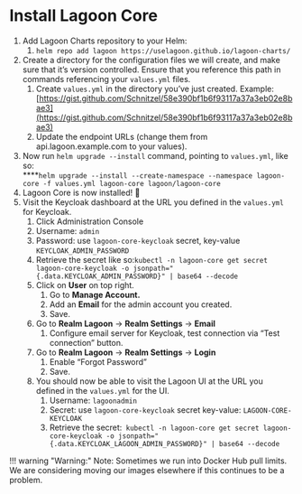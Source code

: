 # Install Lagoon Core

1. Add Lagoon Charts repository to your Helm:
   1. `helm repo add lagoon https://uselagoon.github.io/lagoon-charts/`
2. Create a directory for the configuration files we will create, and make sure that it’s version controlled. Ensure that you reference this path in commands referencing your `values.yml` files.
   1. Create `values.yml` in the directory you’ve just created. Example: [https://gist.github.com/Schnitzel/58e390bf1b6f93117a37a3eb02e8bae3](https://gist.github.com/Schnitzel/58e390bf1b6f93117a37a3eb02e8bae3)
   2. Update the endpoint URLs (change them from api.lagoon.example.com to your values).
3. Now run `helm upgrade --install` command, pointing to `values.yml`, like so:\
   ****`helm upgrade --install --create-namespace --namespace lagoon-core -f values.yml lagoon-core lagoon/lagoon-core`
4. Lagoon Core is now installed! :tada:
5. Visit the Keycloak dashboard at the URL you defined in the `values.yml` for Keycloak.
   1. Click Administration Console
   2. Username: `admin`
   3. Password: use `lagoon-core-keycloak` secret, key-value `KEYCLOAK_ADMIN_PASSWORD`
   4. Retrieve the secret like so:`kubectl -n lagoon-core get secret lagoon-core-keycloak -o jsonpath="{.data.KEYCLOAK_ADMIN_PASSWORD}" | base64 --decode`
   5. Click on **User** on top right.
      1. Go to **Manage Account.**
      2. Add an **Email** for the admin account you created.
      3. Save.
   6. Go to **Realm Lagoon** -> **Realm Settings** -> **Email**
      1. Configure email server for Keycloak, test connection via “Test connection” button.
   7. Go to **Realm Lagoon** -> **Realm Settings** -> **Login**
      1. Enable “Forgot Password”
      2. Save.
   8. You should now be able to visit the Lagoon UI at the URL you defined in the `values.yml` for the UI.
      1. Username: `lagoonadmin`
      2. Secret: use `lagoon-core-keycloak` secret key-value: `LAGOON-CORE-KEYCLOAK`
      3. Retrieve the secret:` kubectl -n lagoon-core get secret lagoon-core-keycloak -o jsonpath="{.data.KEYCLOAK_LAGOON_ADMIN_PASSWORD}" | base64 --decode`

!!! warning "Warning:"
    Note: Sometimes we run into Docker Hub pull limits. We are considering moving our images elsewhere if this continues to be a problem.
